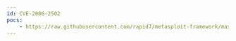 ```yaml
---
id: CVE-2006-2502
pocs:
    - https://raw.githubusercontent.com/rapid7/metasploit-framework/master/modules/exploits/linux/pop3/cyrus_pop3d_popsubfolders.rb
---
```

